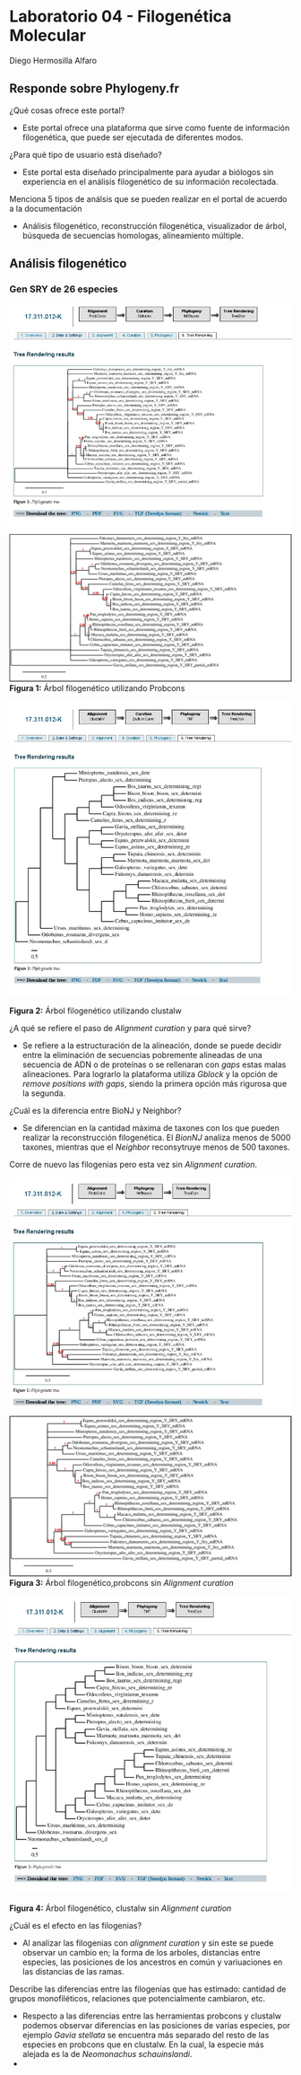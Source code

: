 # Laboratorio 04 - Filogenética Molecular
Diego Hermosilla Alfaro

## Responde sobre Phylogeny.fr

¿Qué cosas ofrece este portal? 
  - Este portal ofrece una plataforma que sirve como fuente de información filogenética, que puede ser ejecutada de diferentes modos.
  
¿Para qué tipo de usuario está diseñado?
  - Este portal esta diseñado principalmente para ayudar a biólogos sin experiencia en el análisis filogenético de su información recolectada.
  
Menciona 5 tipos de análsis que se pueden realizar en el portal de acuerdo a la documentación
  - Análisis filogenético, reconstrucción filogenética, visualizador de árbol,  búsqueda de secuencias homologas, alineamiento múltiple.
  

## Análisis filogenético

### Gen SRY de 26 especies

![árbol filogenetico utilizando probcons](https://raw.githubusercontent.com/dhermo/lab-04/master/probconstree.jpg "Árbol filogenético utilizando Probcons")
![afup](https://raw.githubusercontent.com/dhermo/lab-04/master/probconspdf.jpg "zoom")
**Figura 1:** Árbol filogenético utilizando Probcons

![árbol filogenético con clustalw](https://raw.githubusercontent.com/dhermo/lab-04/master/clustalwtree.jpg "Árbol filogenético utilizando clustalw")

**Figura 2:** Árbol filogenético utilizando clustalw

¿A qué se refiere el paso de *Alignment curation* y para qué sirve?
  - Se refiere a la estructuración de la alineación, donde se puede decidir entre la eliminación de secuencias pobremente alineadas de una secuencia de ADN o de proteínas o  se rellenaran con *gaps* estas malas alineaciones. Para lograrlo la plataforma utiliza *Gblock* y la opción de *remove positions with gaps*, siendo la primera opción más rigurosa que la segunda.
  
¿Cuál es la diferencia entre BioNJ y Neighbor? 
  - Se diferencian en la cantidad máxima de taxones con los que pueden realizar la reconstrucción filogenética. El *BionNJ* analiza menos de 5000 taxones, mientras que el *Neighbor* reconsytruye menos de 500 taxones.
  
Corre de nuevo las filogenias pero esta vez sin *Alignment curation*. 

![árbol filogenético,probcons sin *Alignment curation*](https://raw.githubusercontent.com/dhermo/lab-04/master/probconsinalineacion.jpg "Árbol filogenético,probcons sin *Alignment curation*")
![afpsac](https://raw.githubusercontent.com/dhermo/lab-04/master/probconsinalineacionpdf.jpg "zoom")
**Figura 3:** Árbol filogenético,probcons sin *Alignment curation*

![árbol filogenético, clustalw sin *Alignment curation*](https://raw.githubusercontent.com/dhermo/lab-04/master/clustalwsinalineacion.jpg "Árbol filogenético, clustalw sin *Alignment curation*")

**Figura 4:** Árbol filogenético, clustalw sin *Alignment curation*

¿Cuál es el efecto en las filogenias?
  - Al analizar las filogenias con *alignment curation* y sin este se puede observar un cambio en; la forma de los arboles, distancias entre especies, las posiciones de los ancestros en común y variuaciones en las distancias de las ramas.
  
Describe las diferencias entre las filogenias que has estimado: cantidad de grupos monofiléticos, relaciones que potencialmente cambiaron, etc.  
  - Respecto a las diferencias entre las herramientas probcons y clustalw podemos observar diferencias en las posiciones de varias especies, por ejemplo *Gavia stellata* se encuentra más separado del resto de las especies en probcons que en clustalw. En la cual, la especie más alejada es la de *Neomonachus schauinslandi*.
  - 
